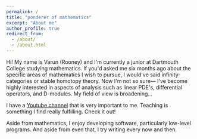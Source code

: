```yaml
---
permalink: /
title: "ponderer of mathematics"
excerpt: "About me"
author_profile: true
redirect_from: 
  - /about/
  - /about.html
---
```


Hi! My name is Varun (Rooney) and I'm currently a junior at Dartmouth College studying mathematics. If you'd asked me six months ago about the specific areas of mathematics I wish to pursue, I would've said infinity-categories or stable homotopy theory. Now I'm not so sure— I've become highly interested in aspects of analysis such as linear PDE's, differential operators, and D-modules. My field of view is broadening...

I have a [Youtube channel](https://www.youtube.com/channel/UCvYCMicLA7TZNfYhOaSCOsw) that is very important to me. Teaching is something I find really fulfilling. Check it out!

Aside from mathematics, I enjoy developing software, particularly low-level programs. And aside from even that, I try writing every now and then.
